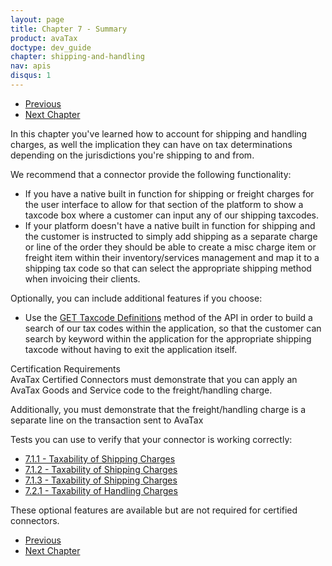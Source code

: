 ```yaml
---
layout: page
title: Chapter 7 - Summary
product: avaTax
doctype: dev_guide
chapter: shipping-and-handling
nav: apis
disqus: 1
---
```


<ul class="pager">
  <li class="previous"><a href="/avatax/dev-guide/shipping-and-handling/taxability-of-handling-charges"><i class="glyphicon glyphicon-chevron-left"></i>Previous</a></li>
  <li class="next"><a href="/avatax/dev-guide/exemptions/">Next Chapter<i class="glyphicon glyphicon-chevron-right"></i></a></li>
</ul>
In this chapter you've learned how to account for shipping and handling charges, as well the implication they can have on tax determinations depending on the jurisdictions you're shipping to and from. 

We recommend that a connector provide the following functionality:
<ul class="dev-guide-list">
  <li>If you have a native built in function for shipping or freight charges for the user interface to allow for that section of the platform to show a taxcode box where a customer can input any of our shipping taxcodes.</li>
  <li>If your platform doesn't have a native built in function for shipping and the customer is instructed to simply add shipping as a separate charge or line of the order they should be able to create a misc charge item or freight item within their inventory/services management and map it to a shipping tax code so that can select the appropriate shipping method when invoicing their clients.</li>
</ul>

Optionally, you can include additional features if you choose:
<ul class="dev-guide-list">
  <li>Use the <a class="dev-guide-link" href="https://rest.avatax.com/swagger/ui/index.html#!/Definitions/ListTaxCodes">GET Taxcode Definitions</a> method of the API in order to build a search of our tax codes within the application, so that the customer can search by keyword within the application for the appropriate shipping taxcode without having to exit the application itself.</li>
</ul>

<div class="dev-guide-certification">
<div class="dev-guide-certification-heading">Certification Requirements</div>
<div class="dev-guide-certification-content">
AvaTax Certified Connectors must demonstrate that you can apply an AvaTax Goods and Service code to the freight/handling charge.

Additionally, you must demonstrate that the freight/handling charge is a separate line on the transaction sent to AvaTax
</div>
</div>


Tests you can use to verify that your connector is working correctly:
<ul class="dev-guide-list">
    <li><a class="dev-guide-link" href="/avatax/dev-guide/shipping-and-handling/taxability-of-shipping-charges/#test1">7.1.1 - Taxability of Shipping Charges</a></li>
    <li><a class="dev-guide-link" href="/avatax/dev-guide/shipping-and-handling/taxability-of-shipping-charges/#test2">7.1.2 - Taxability of Shipping Charges</a></li>
    <li><a class="dev-guide-link" href="/avatax/dev-guide/shipping-and-handling/taxability-of-shipping-charges/#test3">7.1.3 - Taxability of Shipping Charges</a></li>
    <li><a class="dev-guide-link" href="/avatax/dev-guide/shipping-and-handling/taxability-of-handling-charges/#test1">7.2.1 - Taxability of Handling Charges</a></li>
</ul>

These optional features are available but are not required for certified connectors.

<ul class="pager">
  <li class="previous"><a href="/avatax/dev-guide/shipping-and-handling/taxability-of-handling-charges"><i class="glyphicon glyphicon-chevron-left"></i>Previous</a></li>
  <li class="next"><a href="/avatax/dev-guide/exemptions/">Next Chapter<i class="glyphicon glyphicon-chevron-right"></i></a></li>
</ul>